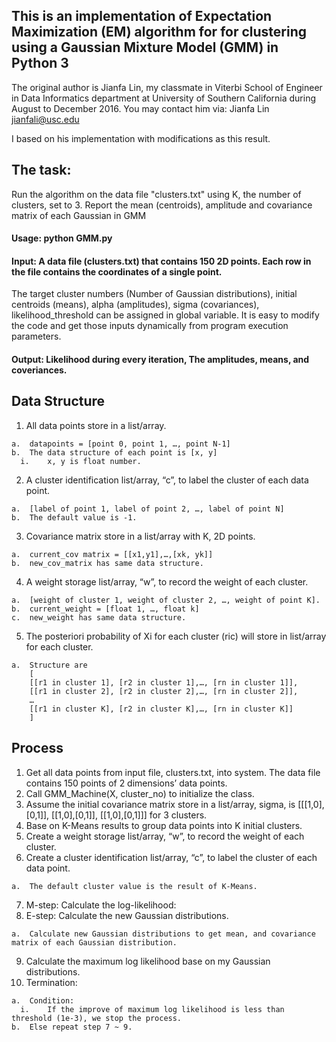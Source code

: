 ## This is an implementation of Expectation Maximization (EM) algorithm for for clustering using a Gaussian Mixture Model (GMM) in Python 3

The original author is Jianfa Lin, my classmate in Viterbi School of Engineer in Data Informatics department at University of Southern California during August to December 2016.
You may contact him via: Jianfa Lin <jianfali@usc.edu>

I based on his implementation with modifications as this result.

## The task: 
Run the algorithm on the data file "clusters.txt" using K, the number of clusters, set to 3. 
Report the mean (centroids), amplitude and covariance matrix of each Gaussian in GMM

#### Usage: python GMM.py	

#### Input: A data file (clusters.txt) that contains 150 2D points. Each row in the file contains the coordinates of a single point.
The target cluster numbers (Number of Gaussian distributions), initial centroids (means), alpha (amplitudes), sigma (covariances), likelihood_threshold can be assigned in global variable. It is easy to modify the code and get those inputs dynamically from program execution parameters.

#### Output: Likelihood during every iteration, The amplitudes, means, and coveriances.

## Data Structure

  1.	All data points store in a list/array.
   
    a.	datapoints = [point 0, point 1, …, point N-1]
    b.	The data structure of each point is [x, y]
      i.	x, y is float number.
  2.	A cluster identification list/array, “c”, to label the cluster of each data point.
  
    a.	[label of point 1, label of point 2, …, label of point N]
    b.	The default value is -1.
  3.	Covariance matrix store in a list/array with K, 2D points.
  
    a.	current_cov matrix = [[x1,y1],…,[xk, yk]]
    b.	new_cov_matrix has same data structure.
  4.	A weight storage list/array, “w”, to record the weight of each cluster.
  
    a.	[weight of cluster 1, weight of cluster 2, …, weight of point K].
    b.	current_weight = [float 1, …, float k]
    c.	new_weight has same data structure.
  5.	The posteriori probability of Xi for each cluster (ric) will store in list/array for each cluster.
  
    a.	Structure are  
        [
        [[r1 in cluster 1], [r2 in cluster 1],…, [rn in cluster 1]], 
        [[r1 in cluster 2], [r2 in cluster 2],…, [rn in cluster 2]], 
        …
        [[r1 in cluster K], [r2 in cluster K],…, [rn in cluster K]]
        ]

## Process
  1.	Get all data points from input file, clusters.txt, into system. The data file contains 150 points of 2 dimensions’ data points.
  2.	Call GMM_Machine(X, cluster_no) to initialize the class. 
  3.	Assume the initial covariance matrix store in a list/array, sigma, is [[[1,0],[0,1]], [[1,0],[0,1]], [[1,0],[0,1]]] for 3 clusters.
  4.	Base on K-Means results to group data points into K initial clusters.
  5.	Create a weight storage list/array, “w”, to record the weight of each cluster.
  6.	Create a cluster identification list/array, “c”, to label the cluster of each data point.
  
    a.	The default cluster value is the result of K-Means.
  7.	M-step: Calculate the log-likelihood:
  8.	E-step: Calculate the new Gaussian distributions.
  
    a.	Calculate new Gaussian distributions to get mean, and covariance matrix of each Gaussian distribution.
  9.	Calculate the maximum log likelihood base on my Gaussian distributions. 
  10.	Termination:
  
    a.	Condition:
      i.	If the improve of maximum log likelihood is less than threshold (1e-3), we stop the process.
    b.	Else repeat step 7 ~ 9.

